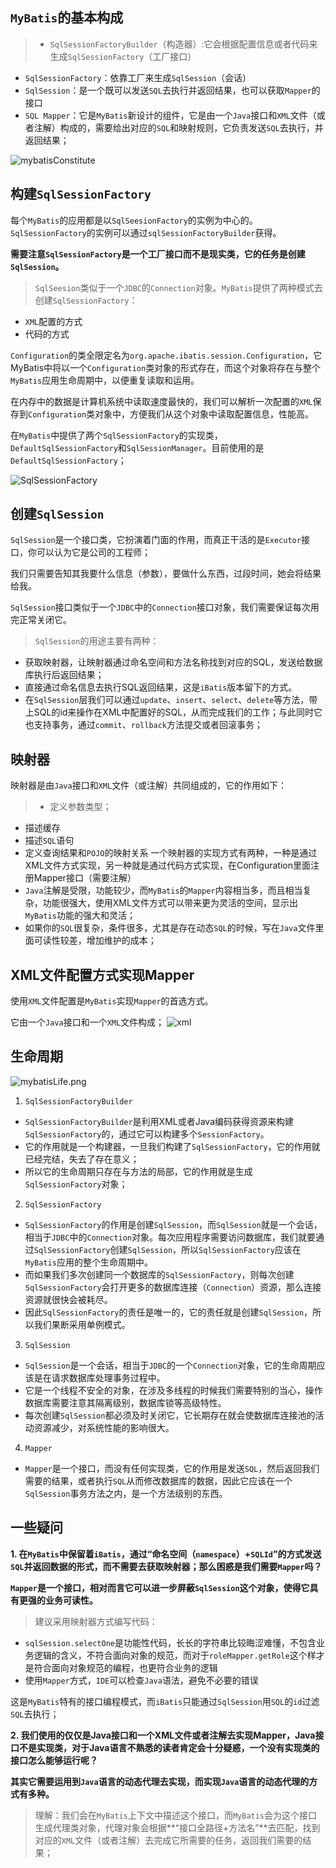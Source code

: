 ## `MyBatis`的基本构成

>+ `SqlSessionFactoryBuilder`（构造器）:它会根据配置信息或者代码来生成`SqlSessionFactory`（工厂接口）
+ `SqlSessionFactory`：依靠工厂来生成`SqlSession`（会话）
+ `SqlSession`：是一个既可以发送`SQL`去执行并返回结果，也可以获取`Mapper`的接口
+ `SQL Mapper`：它是`MyBatis`新设计的组件，它是由一个`Java`接口和`XML`文件（或者注解）构成的，需要给出对应的`SQL`和映射规则，它负责发送`SQL`去执行，并返回结果；

![mybatisConstitute](/images/mybatis/mybatisConstitute.png)

## 构建`SqlSessionFactory`
每个`MyBatis`的应用都是以`SqlSeesionFactory`的实例为中心的。`SqlSessionFactory`的实例可以通过`sqlSessionFactoryBuilder`获得。

**需要注意`SqlSessionFactory`是一个工厂接口而不是现实类，它的任务是创建`SqlSession`。**

>`SqlSeesion`类似于一个`JDBC`的`Connection`对象。`MyBatis`提供了两种模式去创建`SqlSessionFactory`：
+ `XML`配置的方式
+ 代码的方式

`Configuration`的类全限定名为`org.apache.ibatis.session.Configuration`，它MyBatis中将以一个`Configuration`类对象的形式存在，而这个对象将存在与整个`MyBatis`应用生命周期中，以便重复读取和运用。

在内存中的数据是计算机系统中读取速度最快的，我们可以解析一次配置的`XML`保存到`Configuration`类对象中，方便我们从这个对象中读取配置信息，性能高。

在`MyBatis`中提供了两个`SqlSessionFactory`的实现类，`DefaultSqlSessionFactory`和`SqlSessionManager`。目前使用的是`DefaultSqlSessionFactory`；

![SqlSessionFactory](/images/mybatis/SqlSessionFactory.png)

## 创建`SqlSession`
`SqlSession`是一个接口类，它扮演着门面的作用，而真正干活的是`Executor`接口，你可以认为它是公司的工程师；

我们只需要告知其我要什么信息（参数），要做什么东西，过段时间，她会将结果给我。

`SqlSession`接口类似于一个`JDBC`中的`Connection`接口对象，我们需要保证每次用完正常关闭它。

>`SqlSession`的用途主要有两种：
+ 获取映射器，让映射器通过命名空间和方法名称找到对应的SQL，发送给数据库执行后返回结果；
+ 直接通过命名信息去执行SQL返回结果，这是`iBatis`版本留下的方式。
+ 在`SqlSession`层我们可以通过`update`、`insert`、`select`、`delete`等方法，带上SQL的id来操作在XML中配置好的SQL，从而完成我们的工作；与此同时它也支持事务，通过`commit`、`rollback`方法提交或者回滚事务；


## 映射器
映射器是由`Java`接口和`XML`文件（或注解）共同组成的，它的作用如下：
>+ 定义参数类型；
+ 描述缓存
+ 描述`SQL`语句
+ 定义查询结果和`POJO`的映射关系
一个映射器的实现方式有两种，一种是通过XML文件方式实现，另一种就是通过代码方式实现，在Configuration里面注册Mapper接口（需要注解）
+ `Java`注解是受限，功能较少，而`MyBatis`的`Mapper`内容相当多，而且相当复杂，功能很强大，使用XML文件方式可以带来更为灵活的空间，显示出`MyBatis`功能的强大和灵活；
+ 如果你的`SQL`很复杂，条件很多，尤其是存在动态`SQL`的时候，写在`Java`文件里面可读性较差，增加维护的成本；


## XML文件配置方式实现Mapper
使用`XML`文件配置是`MyBatis`实现`Mapper`的首选方式。

它由一个`Java`接口和一个`XML`文件构成；
![xml](/images/mybatis/xml.png)

## 生命周期

![mybatisLife.png](/images/mybatis/mybatisLife.png)

1. `SqlSessionFactoryBuilder`
  + `SqlSessionFactoryBuilder`是利用XML或者Java编码获得资源来构建`SqlSessionFactory`的，通过它可以构建多个`SessionFactory`。
  + 它的作用就是一个构建器，一旦我们构建了`SqlSessionFactory`，它的作用就已经完结，失去了存在意义；
  + 所以它的生命周期只存在与方法的局部，它的作用就是生成`SqlSessionFactory`对象；

2. `SqlSessionFactory`
  + `SqlSessionFactory`的作用是创建`SqlSession`，而`SqlSession`就是一个会话，相当于`JDBC`中的`Connection`对象。每次应用程序需要访问数据库，我们就要通过`SqlSessionFactory`创建`SqlSession`，所以`SqlSessionFactory`应该在`MyBatis`应用的整个生命周期中。
  + 而如果我们多次创建同一个数据库的`SqlSessionFactory`，则每次创建`SqlSessionFactory`会打开更多的数据库连接（`Connection`）资源，那么连接资源就很快会被耗尽。
  + 因此`SqlSessionFactory`的责任是唯一的，它的责任就是创建`SqlSession`，所以我们果断采用单例模式。

3. `SqlSession`
 + `SqlSession`是一个会话，相当于`JDBC`的一个`Connection`对象，它的生命周期应该是在请求数据库处理事务过程中。	
 + 它是一个线程不安全的对象，在涉及多线程的时候我们需要特别的当心，操作数据库需要注意其隔离级别，数据库锁等高级特性。
 + 每次创建`SqlSession`都必须及时关闭它，它长期存在就会使数据库连接池的活动资源减少，对系统性能的影响很大。

4. `Mapper`
 + `Mapper`是一个接口，而没有任何实现类，它的作用是发送`SQL`，然后返回我们需要的结果，或者执行`SQL`从而修改数据库的数据，因此它应该在一个`SqlSession`事务方法之内，是一个方法级别的东西。

## 一些疑问

**1. 在`MyBatis`中保留着`iBatis`，通过“命名空间（`namespace`）+`SQLId`”的方式发送`SQL`并返回数据的形式，而不需要去获取映射器；那么困惑是我们需要`Mapper`吗？**

**`Mapper`是一个接口，相对而言它可以进一步屏蔽`SqlSession`这个对象，使得它具有更强的业务可读性。**

>建议采用映射器方式编写代码：
+ `sqlSession.selectOne`是功能性代码，长长的字符串比较晦涩难懂，不包含业务逻辑的含义，不符合面向对象的规范，而对于`roleMapper.getRole`这个样才是符合面向对象规范的编程，也更符合业务的逻辑
+ 使用`Mapper`方式，`IDE`可以检查`Java`语法，避免不必要的错误

这是`MyBatis`特有的接口编程模式，而`iBatis`只能通过`SqlSession`用`SQL`的`id`过滤`SQL`去执行；

**2. 我们使用的仅仅是Java接口和一个XML文件或者注解去实现Mapper，Java接口不是实现类，对于Java语言不熟悉的读者肯定会十分疑惑，一个没有实现类的接口怎么能够运行呢？**

**其实它需要运用到`Java`语言的动态代理去实现，而实现`Java`语言的动态代理的方式有多种。**

>理解：我们会在`MyBatis`上下文中描述这个接口，而`MyBatis`会为这个接口生成代理类对象，代理对象会根据**“接口全路径+方法名”**去匹配，找到对应的`XML`文件（或者注解）去完成它所需要的任务，返回我们需要的结果；